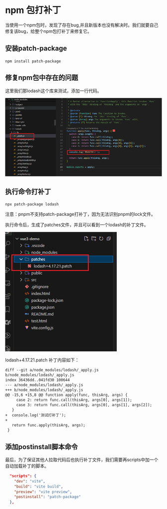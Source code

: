 # npm 包打补丁

当使用一个npm包时，发现了存在bug,并且新版本也没有解决时。我们就要自己修复该bug，给整个npm包打补丁来修复它。

## 安装patch-package

`npm install patch-package`

## 修复npm包中存在的问题

这里我们那lodash这个库来测试，添加一行代码。

![Alt text](./images/image.png)

## 执行命令打补丁

`npx patch-package lodash`

注意：pnpm不支持patch-package打补丁，因为无法识别pnpm的lock文件。

执行命令后，生成了patches文件，并且可以看到一个lodash的补丁文件。

![Alt text](./images/image-1.png)


lodash+4.17.21.patch 补丁内容如下：

```path 
diff --git a/node_modules/lodash/_apply.js b/node_modules/lodash/_apply.js
index 36436dd..041fd30 100644
--- a/node_modules/lodash/_apply.js
+++ b/node_modules/lodash/_apply.js
@@ -15,6 +15,8 @@ function apply(func, thisArg, args) {
     case 2: return func.call(thisArg, args[0], args[1]);
     case 3: return func.call(thisArg, args[0], args[1], args[2]);
   }
+  console.log('测试打补丁');
+  
   return func.apply(thisArg, args);
 }
```

## 添加postinstall脚本命令

最后，为了保证其他人拉取代码后也执行补丁文件，我们需要再scripts中加一个自动加载补丁的脚本。

``` json
  "scripts": {
    "dev": "vite",
    "build": "vite build",
    "preview": "vite preview",
    "postinstall": "patch-package"
  },
```

